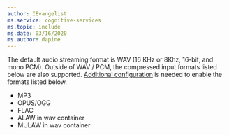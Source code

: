 ```yaml
---
author: IEvangelist
ms.service: cognitive-services
ms.topic: include
ms.date: 03/16/2020
ms.author: dapine
---
```


The default audio streaming format is WAV (16 KHz or 8Khz, 16-bit, and mono PCM). Outside of WAV / PCM, the compressed input formats listed below are also supported. [Additional configuration](../how-to-use-codec-compressed-audio-input-streams.md) is needed to enable the formats listed below.

- MP3
- OPUS/OGG
- FLAC
- ALAW in wav container
- MULAW in wav container
